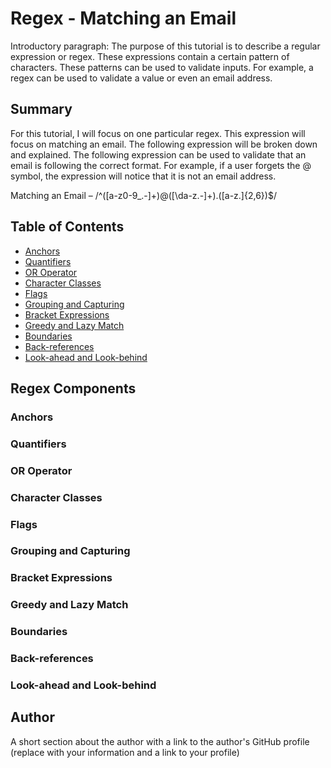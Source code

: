 # Regex - Matching an Email

Introductory paragraph:  The purpose of this tutorial is to describe a regular expression or regex.  These expressions contain a certain pattern of characters.  These patterns can be used to validate inputs.  For example, a regex can be used to validate a value or even an email address.  

## Summary

For this tutorial, I will focus on one particular regex.  This expression will focus on matching an email.  The following expression will be broken down and explained.  The following expression can be used to validate that an email is following the correct format.  For example, if a user forgets the @ symbol, the expression will notice that it is not an email address.  

Matching an Email – /^([a-z0-9_\.-]+)@([\da-z\.-]+)\.([a-z\.]{2,6})$/

## Table of Contents

- [Anchors](#anchors)
- [Quantifiers](#quantifiers)
- [OR Operator](#or-operator)
- [Character Classes](#character-classes)
- [Flags](#flags)
- [Grouping and Capturing](#grouping-and-capturing)
- [Bracket Expressions](#bracket-expressions)
- [Greedy and Lazy Match](#greedy-and-lazy-match)
- [Boundaries](#boundaries)
- [Back-references](#back-references)
- [Look-ahead and Look-behind](#look-ahead-and-look-behind)

## Regex Components

### Anchors

### Quantifiers

### OR Operator

### Character Classes

### Flags

### Grouping and Capturing

### Bracket Expressions

### Greedy and Lazy Match

### Boundaries

### Back-references

### Look-ahead and Look-behind

## Author

A short section about the author with a link to the author's GitHub profile (replace with your information and a link to your profile)
